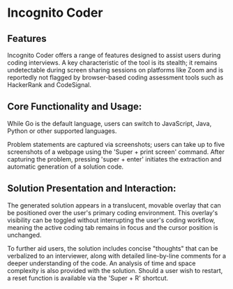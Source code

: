 # Incognito Coder

## Features

Incognito Coder offers a range of features designed to assist users during coding interviews. A key characteristic of the tool is its stealth; it remains undetectable during screen sharing sessions on platforms like Zoom and is reportedly not flagged by browser-based coding assessment tools such as HackerRank and CodeSignal.

## Core Functionality and Usage:

While Go is the default language, users can switch to JavaScript, Java, Python or other supported languages.

Problem statements are captured via screenshots; users can take up to five screenshots of a webpage using the 'Super + print screen' command. After capturing the problem, pressing 'super + enter' initiates the extraction and automatic generation of a solution code.

## Solution Presentation and Interaction:

The generated solution appears in a translucent, movable overlay that can be positioned over the user's primary coding environment. This overlay's visibility can be toggled without interrupting the user's coding workflow, meaning the active coding tab remains in focus and the cursor position is unchanged.

To further aid users, the solution includes concise "thoughts" that can be verbalized to an interviewer, along with detailed line-by-line comments for a deeper understanding of the code. An analysis of time and space complexity is also provided with the solution. Should a user wish to restart, a reset function is available via the 'Super + R' shortcut.
